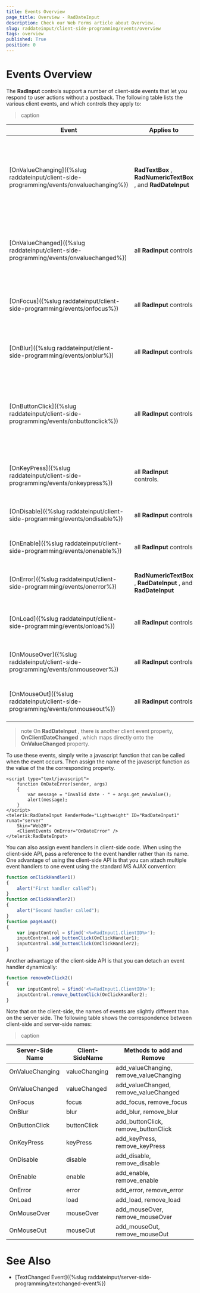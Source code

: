 ```yaml
---
title: Events Overview
page_title: Overview - RadDateInput
description: Check our Web Forms article about Overview.
slug: raddateinput/client-side-programming/events/overview
tags: overview
published: True
position: 0
---
```


# Events Overview





The **RadInput** controls support a number of client-side events that let you respond to user actions without a postback. The following table lists the various client events, and which controls they apply to:


>caption  

|  **Event**  |  **Applies to**  |  **Description**  |
| ------ | ------ | ------ |
|[OnValueChanging]({%slug raddateinput/client-side-programming/events/onvaluechanging%})| **RadTextBox** , **RadNumericTextBox** , and **RadDateInput** |Occurs when the control loses focus after the user has changed its value, before the new value is assigned.|
|[OnValueChanged]({%slug raddateinput/client-side-programming/events/onvaluechanged%})|all **RadInput** controls|Occurs after a new value has been assigned when the control loses focus.|
|[OnFocus]({%slug raddateinput/client-side-programming/events/onfocus%})|all **RadInput** controls|Occurs when the control gets focus, if it is not ReadOnly.|
|[OnBlur]({%slug raddateinput/client-side-programming/events/onblur%})|all **RadInput** controls|Occurs when the control loses focus, if it is not ReadOnly.|
|[OnButtonClick]({%slug raddateinput/client-side-programming/events/onbuttonclick%})|all **RadInput** controls|Occurs when the user clicks on the button that is associated with the input control.|
|[OnKeyPress]({%slug raddateinput/client-side-programming/events/onkeypress%})|all **RadInput** controls.|Occurs when the user presses a key to enter a value.|
|[OnDisable]({%slug raddateinput/client-side-programming/events/ondisable%})|all **RadInput** controls|Occurs when the control is disabled.|
|[OnEnable]({%slug raddateinput/client-side-programming/events/onenable%})|all **RadInput** controls|Occurs when the control is enabled.|
|[OnError]({%slug raddateinput/client-side-programming/events/onerror%})| **RadNumericTextBox** , **RadDateInput** , and **RadDateInput** |Occurs when the user enters an invalid value.|
|[OnLoad]({%slug raddateinput/client-side-programming/events/onload%})|all **RadInput** controls|Occurs when the control is loaded on the client.|
|[OnMouseOver]({%slug raddateinput/client-side-programming/events/onmouseover%})|all **RadInput** controls|Occurs when the mouse enters the input area.|
|[OnMouseOut]({%slug raddateinput/client-side-programming/events/onmouseout%})|all **RadInput** controls|Occurs when the mouse leaves the input area.|

>note On **RadDateInput** , there is another client event property, **OnClientDateChanged** , which maps directly onto the **OnValueChanged** property.
>


To use these events, simply write a javascript function that can be called when the event occurs. Then assign the name of the javascript function as the value of the the corresponding property.

````ASPNET
<script type="text/javascript">
	function OnDateError(sender, args)
	{
		var message = "Invalid date - " + args.get_newValue();
		alert(message);
	}
</script>
<telerik:RadDateInput RenderMode="Lightweight" ID="RadDateInput1" runat="server"
	Skin="Web20">
	<ClientEvents OnError="OnDateError" />
</telerik:RadDateInput>
````



You can also assign event handlers in client-side code. When using the client-side API, pass a reference to the event handler rather than its name. One advantage of using the client-side API is that you can attach multiple event handlers to one event using the standard MS AJAX convention:

````JavaScript
function onClickHandler1()
{
	alert("First handler called");
}
function onClickHandler2()
{
	alert("Second handler called");
}
function pageLoad()
{
	var inputControl = $find('<%=RadInput1.ClientID%>');
	inputControl.add_buttonClick(OnClickHandler1);
	inputControl.add_buttonClick(OnClickHandler2);
}
````



Another advantage of the client-side API is that you can detach an event handler dynamically:

````JavaScript
function removeOnClick2()
{
	var inputControl = $find('<%=RadInput1.ClientID%>');
	inputControl.remove_buttonClick(OnClickHandler2);
}
````



Note that on the client-side, the names of events are slightly different than on the server side. The following table shows the correspondence between client-side and server-side names:


>caption  

|  **Server-Side Name**  |  **Client-SideName**  |  **Methods to add and Remove**  |
| ------ | ------ | ------ |
|OnValueChanging|valueChanging|add_valueChanging, remove_valueChanging|
|OnValueChanged|valueChanged|add_valueChanged, remove_valueChanged|
|OnFocus|focus|add_focus, remove_focus|
|OnBlur|blur|add_blur, remove_blur|
|OnButtonClick|buttonClick|add_buttonClick, remove_buttonClick|
|OnKeyPress|keyPress|add_keyPress, remove_keyPress|
|OnDisable|disable|add_disable, remove_disable|
|OnEnable|enable|add_enable, remove_enable|
|OnError|error|add_error, remove_error|
|OnLoad|load|add_load, remove_load|
|OnMouseOver|mouseOver|add_mouseOver, remove_mouseOver|
|OnMouseOut|mouseOut|add_mouseOut, remove_mouseOut|

# See Also

 * [TextChanged Event]({%slug raddateinput/server-side-programming/textchanged-event%})
